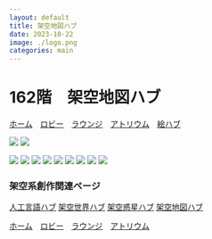 ```yaml
---
layout: default
title: 架空地図ハブ
date: 2023-10-22
image: ./logo.png
categories: main
---
```

# 162階　架空地図ハブ
[ホーム](./index.html)　[ロビー](144)　[ラウンジ](159)　[アトリウム](160)　[絵ハブ](129)

![](./illusts/230.png)
![](./illusts/263.png)

![](./illusts/147.png)
![](./illusts/137.png)
![](./illusts/157.png)
![](./illusts/394.png)
![](./illusts/-84.png)
![](./illusts/116.png)
![](./illusts/-58.png)
![](./illusts/15.png)
![](./illusts/78.png)

### 架空系創作関連ページ
[人工言語ハブ](128)
[架空世界ハブ](166)
[架空惑星ハブ](136)
[架空地図ハブ](162)

[ホーム](./index.html)　[ロビー](144)　[ラウンジ](159)　[アトリウム](160)
